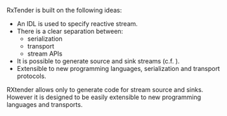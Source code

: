 
RxTender is built on the following ideas:

- An IDL is used to specify reactive stream.
- There is a clear separation between:
    - serialization
    - transport
    - stream APIs
- It is possible to generate source and sink streams (c.f. ).
- Extensible to new programming languages, serialization and transport protocols.

RXtender allows only to generate code for stream source and sinks. However it
is designed to be easily extensible to new programming languages and transports.
